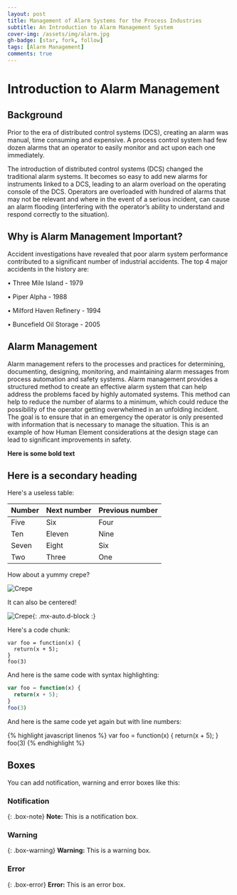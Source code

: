 ```yaml
---
layout: post
title: Management of Alarm Systems for the Process Industries 
subtitle: An Introduction to Alarm Management System
cover-img: /assets/img/alarm.jpg
gh-badge: [star, fork, follow]
tags: [Alarm Management]
comments: true
---
```

# Introduction to Alarm Management
## Background

Prior to the era of distributed control systems (DCS), creating an alarm was manual, time consuming and expensive. A process control system had few dozen alarms that an operator to easily monitor and act upon each one immediately.

The introduction of distributed control systems (DCS) changed the traditional alarm systems. It becomes so easy to add new alarms for instruments linked to a DCS, leading to an alarm overload on the operating console of the DCS. Operators are overloaded with hundred of alarms that may not be relevant and where in the event of a serious incident, can cause an alarm flooding (interfering with the operator’s ability to understand and respond correctly to the situation).

## Why is Alarm Management Important?

Accident investigations have revealed that poor alarm system performance contributed to a significant number of industrial accidents.
The top 4 major accidents in the history are: 

• Three Mile Island - 1979

• Piper Alpha - 1988

• Milford Haven Refinery - 1994

• Buncefield Oil Storage - 2005

## Alarm Management


Alarm management refers to the processes and practices for determining, documenting, designing, monitoring, and maintaining alarm messages from process automation and safety systems.
Alarm management provides a structured method to create an effective alarm system that can help address the problems faced by highly automated systems.
This method can help to reduce the number of alarms to a minimum, which could reduce the possibility of the
operator getting overwhelmed in an unfolding incident. The goal is to ensure that in an emergency the operator
is only presented with information that is necessary to manage the situation. This is an example of how Human
Element considerations at the design stage can lead to significant improvements in safety.


**Here is some bold text**

## Here is a secondary heading

Here's a useless table:

| Number | Next number | Previous number |
| :------ |:--- | :--- |
| Five | Six | Four |
| Ten | Eleven | Nine |
| Seven | Eight | Six |
| Two | Three | One |


How about a yummy crepe?

![Crepe](https://s3-media3.fl.yelpcdn.com/bphoto/cQ1Yoa75m2yUFFbY2xwuqw/348s.jpg)

It can also be centered!

![Crepe](https://s3-media3.fl.yelpcdn.com/bphoto/cQ1Yoa75m2yUFFbY2xwuqw/348s.jpg){: .mx-auto.d-block :}

Here's a code chunk:

~~~
var foo = function(x) {
  return(x + 5);
}
foo(3)
~~~

And here is the same code with syntax highlighting:

```javascript
var foo = function(x) {
  return(x + 5);
}
foo(3)
```

And here is the same code yet again but with line numbers:

{% highlight javascript linenos %}
var foo = function(x) {
  return(x + 5);
}
foo(3)
{% endhighlight %}

## Boxes
You can add notification, warning and error boxes like this:

### Notification

{: .box-note}
**Note:** This is a notification box.

### Warning

{: .box-warning}
**Warning:** This is a warning box.

### Error

{: .box-error}
**Error:** This is an error box.
